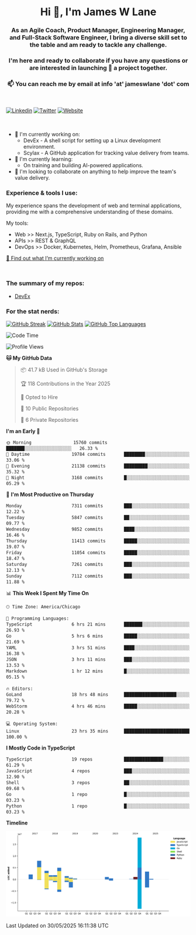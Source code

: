 <h1 align="center">Hi 👋, I'm James W Lane</h1>
<h3 align="center">As an Agile Coach, Product Manager, Engineering Manager, and Full-Stack Software Engineer, I bring a diverse skill set to the table and am ready to tackle any challenge.</h3>
<h3 align="center">I'm here and ready to collaborate if you have any questions or are interested in launching 🚀 a project together.</h3>

<div style="margin-top: 16px;" />

<h3 align="center">📫 You can reach me by email at info 'at' jameswlane 'dot' com</h3>

<div style="margin-top: 48px;" />

[![Linkedin](https://img.shields.io/badge/LinkedIn-0077B5?style=for-the-badge&logo=linkedin&logoColor=white)](https://www.linkedin.com/in/jameswlane/)
[![Twitter](https://img.shields.io/badge/Twitter-1DA1F2?style=for-the-badge&logo=twitter&logoColor=white)](https://x.com/jameswlane)
[![Website](https://img.shields.io/website?down_color=red&down_message=offline&style=for-the-badge&up_color=green&up_message=up&url=https%3A%2F%2Fwww.jameswlane.com)](https://www.jameswlane.com)

<div style="margin-top: 48px;" />

- 🔭 I'm currently working on:
  - DevEx - A shell script for setting up a Linux development environment.
  - Scylax - A GitHub application for tracking value delivery from teams.
- 🌱 I'm currently learning:
  - On training and building AI-powered applications.
- 👯 I'm looking to collaborate on anything to help improve the team's value delivery.

### Experience & tools I use:

My experience spans the development of web and terminal applications, providing me with a comprehensive understanding of these domains.

My tools:
- Web >> Next.js, TypeScript, Ruby on Rails, and Python
- APIs >> REST & GraphQL
- DevOps >> Docker, Kubernetes, Helm, Prometheus, Grafana, Ansible

[🔭 Find out what I’m currently working on](https://www.jameswlane.com/now)  

<div style="margin-top: 50px;"/>

### The summary of my repos:
- [DevEx](https://github.com/jameswlane/devex)  

### For the stat nerds:
[![GitHub Streak](https://github-readme-streak-stats.herokuapp.com?user=jameswlane&theme=tokyonight)](https://git.io/streak-stats)
[![GitHub Stats](https://github-readme-stats.vercel.app/api?username=jameswlane&show_icons=true&theme=tokyonight)](https://github-readme-stats.vercel.app)
[![GitHub Top Languages](https://github-readme-stats.vercel.app/api/top-langs?username=jameswlane&show_icons=true&locale=en&layout=compact&theme=tokyonight)](https://github-readme-stats.vercel.app)

<!--START_SECTION:waka-->
![Code Time](http://img.shields.io/badge/Code%20Time-548%20hrs%2055%20mins-blue)

![Profile Views](http://img.shields.io/badge/Profile%20Views-0-blue)

**🐱 My GitHub Data** 

> 📦 41.7 kB Used in GitHub's Storage 
 > 
> 🏆 118 Contributions in the Year 2025
 > 
> 💼 Opted to Hire
 > 
> 📜 10 Public Repositories 
 > 
> 🔑 6 Private Repositories 
 > 
**I'm an Early 🐤** 

```text
🌞 Morning                15760 commits       ███████░░░░░░░░░░░░░░░░░░   26.33 % 
🌆 Daytime                19784 commits       ████████░░░░░░░░░░░░░░░░░   33.06 % 
🌃 Evening                21138 commits       █████████░░░░░░░░░░░░░░░░   35.32 % 
🌙 Night                  3168 commits        █░░░░░░░░░░░░░░░░░░░░░░░░   05.29 % 
```
📅 **I'm Most Productive on Thursday** 

```text
Monday                   7311 commits        ███░░░░░░░░░░░░░░░░░░░░░░   12.22 % 
Tuesday                  5847 commits        ██░░░░░░░░░░░░░░░░░░░░░░░   09.77 % 
Wednesday                9852 commits        ████░░░░░░░░░░░░░░░░░░░░░   16.46 % 
Thursday                 11413 commits       █████░░░░░░░░░░░░░░░░░░░░   19.07 % 
Friday                   11054 commits       █████░░░░░░░░░░░░░░░░░░░░   18.47 % 
Saturday                 7261 commits        ███░░░░░░░░░░░░░░░░░░░░░░   12.13 % 
Sunday                   7112 commits        ███░░░░░░░░░░░░░░░░░░░░░░   11.88 % 
```


📊 **This Week I Spent My Time On** 

```text
🕑︎ Time Zone: America/Chicago

💬 Programming Languages: 
TypeScript               6 hrs 21 mins       ███████░░░░░░░░░░░░░░░░░░   26.93 % 
Go                       5 hrs 6 mins        █████░░░░░░░░░░░░░░░░░░░░   21.69 % 
YAML                     3 hrs 51 mins       ████░░░░░░░░░░░░░░░░░░░░░   16.38 % 
JSON                     3 hrs 11 mins       ███░░░░░░░░░░░░░░░░░░░░░░   13.53 % 
Markdown                 1 hr 12 mins        █░░░░░░░░░░░░░░░░░░░░░░░░   05.15 % 

🔥 Editors: 
GoLand                   18 hrs 48 mins      ████████████████████░░░░░   79.72 % 
WebStorm                 4 hrs 46 mins       █████░░░░░░░░░░░░░░░░░░░░   20.28 % 

💻 Operating System: 
Linux                    23 hrs 35 mins      █████████████████████████   100.00 % 
```

**I Mostly Code in TypeScript** 

```text
TypeScript               19 repos            ███████████████░░░░░░░░░░   61.29 % 
JavaScript               4 repos             ███░░░░░░░░░░░░░░░░░░░░░░   12.90 % 
Shell                    3 repos             ██░░░░░░░░░░░░░░░░░░░░░░░   09.68 % 
Go                       1 repo              █░░░░░░░░░░░░░░░░░░░░░░░░   03.23 % 
Python                   1 repo              █░░░░░░░░░░░░░░░░░░░░░░░░   03.23 % 
```



**Timeline**

![Lines of Code chart](https://raw.githubusercontent.com/jameswlane/jameswlane/main/assets/bar_graph.png)


 Last Updated on 30/05/2025 16:11:38 UTC
<!--END_SECTION:waka-->
